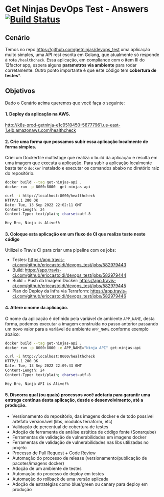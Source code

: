 # Get Ninjas DevOps Test - Answers  [![Build Status](https://app.travis-ci.com/ericcastoldi/devops_test.svg?branch=master)](https://app.travis-ci.com/ericcastoldi/devops_test)

## Cenário
Temos no repo https://github.com/getninjas/devops_test uma aplicação muito simples, uma API rest escrita em Golang, que atualmente só responde à rota `/healthcheck`. Essa aplicação, em compliance com o item III do 12factor app, espera alguns **parametros via ambiente** para rodar corretamente.
Outro ponto importante é que este código tem **cobertura de testes***.

## Objetivos
Dado o Cenário acima queremos que você faça o seguinte:

#### 1. Deploy da aplicação na AWS.

http://k8s-prod-getninja-e1c9510450-56777961.us-east-1.elb.amazonaws.com/healthcheck

#### 2. Crie uma forma que possamos subir essa aplicação localmente de forma simples.

Criei um Dockerfile multistage que realiza o build da aplicação e resulta em uma imagem que executa a aplicação. Para subir a aplicação localmente basta ter o `docker` instalado e executar os comandos abaixo no diretório raiz do repositório.

```sh
docker build --tag get-ninjas-api .
docker run -p 8000:8000  get-ninjas-api

curl -i http://localhost:8000/healthcheck
HTTP/1.1 200 OK
Date: Tue, 13 Sep 2022 22:02:11 GMT
Content-Length: 24
Content-Type: text/plain; charset=utf-8

Hey Bro, Ninja is Alive!%
```

#### 3. Coloque esta aplicação em um fluxo de CI que realize teste neste código

Utilizei o Travis CI para criar uma pipeline com os jobs:

- Testes: https://app.travis-ci.com/github/ericcastoldi/devops_test/jobs/582979443
- Build: https://app.travis-ci.com/github/ericcastoldi/devops_test/jobs/582979444
- Build + Push da Imagem Docker: https://app.travis-ci.com/github/ericcastoldi/devops_test/jobs/582979445
- Plan do Deploy da Infra via Terraform: https://app.travis-ci.com/github/ericcastoldi/devops_test/jobs/582979446

#### 4. Altere o nome da aplicação.

O nome da aplicação é definido pela variável de ambiente `APP_NAME`, desta forma, podemos executar a imagem construída no passo anterior passando um novo valor para a variável de ambiente `APP_NAME` conforme exemplo abaixo: 

```sh
docker build --tag get-ninjas-api .
docker run -p 8000:8000 -e APP_NAME="Ninja API" get-ninjas-api

curl -i http://localhost:8000/healthcheck
HTTP/1.1 200 OK
Date: Tue, 13 Sep 2022 22:09:43 GMT
Content-Length: 24
Content-Type: text/plain; charset=utf-8

Hey Bro, Ninja API is Alive!%
```

#### 5. Discorra qual (ou quais) processos você adotaria para garantir uma entrega contínua desta aplicação, desde o desenvolvimento, até a produção.

- Versionamento do repositório, das imagens docker e de todo possivel artefato versionável (libs, modulos terraform, etc)
- Validação de percentual de cobertura de testes
- Adoção de ferramenta de análise estática de código fonte (Sonarqube)
- Ferramentas de validação de vulnerabilidades em imagens docker
- Ferramentas de validação de vulnerabilidades nas libs utilizadas no projeto
- Processo de Pull Request + Code Review
- Automação do processo de release (versionamento/publicação de pacotes/imagens docker)
- Adoção de um ambiente de testes 
- Automação do processo de deploy em testes
- Automação do rollback de uma versão aplicada
- Adoção de estratégias como blue/green ou canary para deploy em produção
